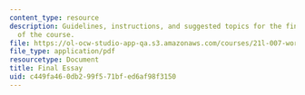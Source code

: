 ```yaml
---
content_type: resource
description: Guidelines, instructions, and suggested topics for the final essay assignment
  of the course.
file: https://ol-ocw-studio-app-qa.s3.amazonaws.com/courses/21l-007-world-literatures-travel-writing-fall-2008/c449fa460db299f571bfed6af98f3150_final_essay.pdf
file_type: application/pdf
resourcetype: Document
title: Final Essay
uid: c449fa46-0db2-99f5-71bf-ed6af98f3150
---
```

